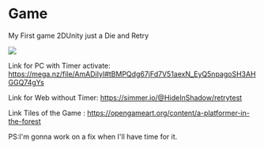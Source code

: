 # Game

My First game 2DUnity just a Die and Retry



<img src="https://opengameart.org/sites/default/files/styles/medium/public/mockup_3.png">



Link for PC with Timer activate: https://mega.nz/file/AmADiIyI#tBMPQdg67jFd7V51aexN_EyQ5npagoSH3AHGGQ74gYs

Link for Web without Timer: https://simmer.io/@HideInShadow/retrytest























Link Tiles of the Game : https://opengameart.org/content/a-platformer-in-the-forest

PS:I'm gonna work on a fix when I'll have time for it.
